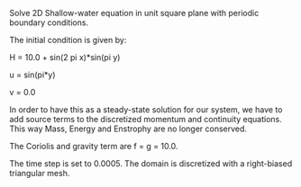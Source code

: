 ﻿
Solve 2D Shallow-water equation in unit square plane with periodic boundary conditions.

The initial condition is given by:


H = 10.0 + sin(2 pi x)*sin(pi y)

u = sin(pi*y)

v = 0.0  

In order to have this as a steady-state solution for our system, we have to add source terms to the discretized momentum and continuity equations. This way Mass, Energy and Enstrophy are no longer conserved. 


The Coriolis and gravity term are f = g = 10.0. 


The time step is set to 0.0005. The domain is discretized with a right-biased triangular mesh.








